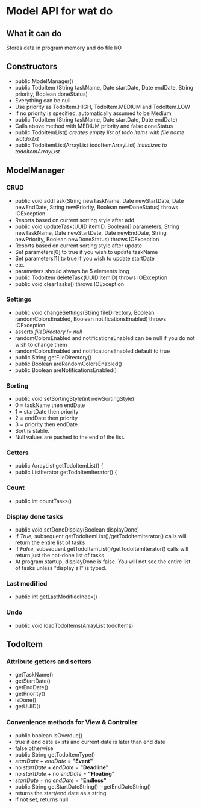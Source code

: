 Model API for wat do
=========
What it can do
------------
Stores data in program memory and do file I/O

Constructors
------------
* public ModelManager()
* public TodoItem (String taskName, Date startDate, Date endDate, String priority, Boolean doneStatus)
 * Everything can be null
 * Use priority as TodoItem.HIGH, TodoItem.MEDIUM and TodoItem.LOW
 * If no priority is specified, automatically assumed to be Medium
* public TodoItem (String taskName, Date startDate, Date endDate)
 * Calls above method with MEDIUM priority and false doneStatus
* public TodoItemList() _creates empty list of todo items with file name watdo.txt_
* public TodoItemList(ArrayList<TodoItem> todoItemArrayList) _initializes to todoItemArrayList_

ModelManager
-----------
### CRUD
* public void addTask(String newTaskName, Date newStartDate, Date newEndDate, String newPriority, Boolean newDoneStatus) throws IOException
 * Resorts based on current sorting style after add
* public void updateTask(UUID itemID, Boolean[] parameters, String newTaskName, Date newStartDate, Date newEndDate, String newPriority, Boolean newDoneStatus) throws IOException
 * Resorts based on current sorting style after update
 * Set parameters[0] to true if you wish to update taskName
 * Set parameters[1] to true if you wish to update startDate
 * etc.
 * parameters should always be 5 elements long
* public TodoItem deleteTask(UUID itemID) throws IOException
* public void clearTasks() throws IOException

### Settings
* public void changeSettings(String fileDirectory, Boolean randomColorsEnabled, Boolean notificationsEnabled) throws IOException
 * asserts _fileDirectory != null_
 * randomColorsEnabled and notificationsEnabled can be null if you do not wish to change them
 * randomColorsEnabled and notificationsEnabled default to true
* public String getFileDirectory()
* public Boolean areRandomColorsEnabled()
* public Boolean areNotificationsEnabled()

### Sorting
* public void setSortingStyle(int newSortingStyle)
 * 0 = taskName then endDate
 * 1 = startDate then priority
 * 2 = endDate then priority
 * 3 = priority then endDate
 * Sort is stable.
 * Null values are pushed to the end of the list.
 
### Getters
* public ArrayList<TodoItem> getTodoItemList() {
* public ListIterator<TodoItem> getTodoItemIterator() {

### Count
* public int countTasks()

### Display done tasks
* public void setDoneDisplay(Boolean displayDone)
 * If _True_, subsequent getTodoItemList()/getTodoItemIterator() calls will return the entire list of tasks
 * If _False_, subsequent getTodoItemList()/getTodoItemIterator() calls will return just the not-done list of tasks
 * At program startup, displayDone is false. You will not see the entire list of tasks unless "display all" is typed.

### Last modified
* public int getLastModifiedIndex()

### Undo
* public void loadTodoItems(ArrayList<TodoItem> todoItems)

TodoItem
-----------
### Attribute getters and setters
* getTaskName()
* getStartDate()
* getEndDate()
* getPriority()
* isDone()
* getUUID()

### Convenience methods for View & Controller
* public boolean isOverdue()
 * true if end date exists and current date is later than end date
 * false otherwise
* public String getTodoItemType()
 * _startDate_ + _endDate_ = **"Event"**
 * no _startDate_ + _endDate_ = **"Deadline"**
 * no _startDate_ +  no _endDate_ = **"Floating"**
 * _startDate_ + no _endDate_ = **"Endless"**
* public String getStartDateString() - getEndDateString()
 * returns the start/end date as a string
 * if not set, returns null